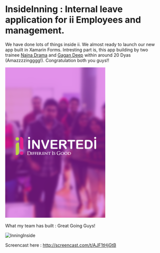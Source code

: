 # InsideInning : Internal leave application for ii Employees and management.

We have done lots of things inside ii. We almost ready to launch our new app built in Xamarin Forms. Intresting part is, this app building by two trainee [Naina Drama](https://github.com/NainaSharma "Naina Sharma") and [Gagan Deep](https://github.com/Gagandeep91) within around 20 Dyas (Amazzzzingggg!). Congratulation both you guys!!

![alt tag](https://raw.githubusercontent.com/rzeem7/InsideInning/master/InsideInning/InsideInning.iOS/Resources/Default.png)

What my team has built : Great Going Guys!

![InningInside](http://cdn.makeagif.com/media/2-22-2015/Vp2LY-.gif)

Screencast here : http://screencast.com/t/AJF1tHjGtB

